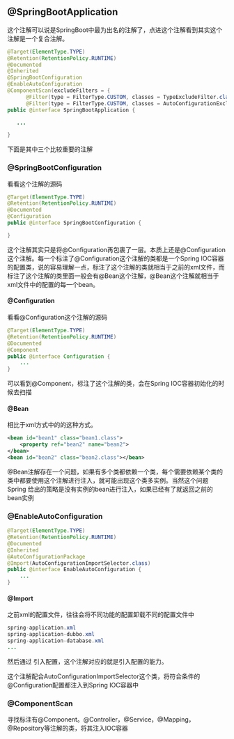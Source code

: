 ## @SpringBootApplication

这个注解可以说是SpringBoot中最为出名的注解了，点进这个注解看到其实这个注解是一个复合注解。

```java
@Target(ElementType.TYPE)
@Retention(RetentionPolicy.RUNTIME)
@Documented
@Inherited
@SpringBootConfiguration
@EnableAutoConfiguration
@ComponentScan(excludeFilters = {
      @Filter(type = FilterType.CUSTOM, classes = TypeExcludeFilter.class),
      @Filter(type = FilterType.CUSTOM, classes = AutoConfigurationExcludeFilter.class) })
public @interface SpringBootApplication {

   ...

}
```

下面是其中三个比较重要的注解

### @SpringBootConfiguration

看看这个注解的源码

```java
@Target(ElementType.TYPE)
@Retention(RetentionPolicy.RUNTIME)
@Documented
@Configuration
public @interface SpringBootConfiguration {

}
```

这个注解其实只是将@Configuration再包裹了一层。本质上还是@Configuration这个注解。每一个标注了@Configuration这个注解的类都是一个Spring IOC容器的配置类，说的容易理解一点，标注了这个注解的类就相当于之前的xml文件，而标注了这个注解的类里面一般会有@Bean这个注解，@Bean这个注解就相当于xml文件中的<bean></bean>配置的每一个bean。

#### @Configuration

看看@Configuration这个注解的源码

```java
@Target(ElementType.TYPE)
@Retention(RetentionPolicy.RUNTIME)
@Documented
@Component
public @interface Configuration {
    ...
}
```

可以看到@Component，标注了这个注解的类，会在Spring IOC容器初始化的时候去扫描

#### @Bean

相比于xml方式中的<bean></bean>的这种方式。

```xml
<bean id="bean1" class="bean1.class">
	<property ref="bean2" name="bean2">
</bean>
<bean id="bean2" class="bean2.class"></bean>
```

@Bean注解存在一个问题，如果有多个类都依赖一个类，每个需要依赖某个类的类中都要使用这个注解进行注入，就可能出现这个类多实例。当然这个问题Spring 给出的策略是没有实例的bean进行注入，如果已经有了就返回之前的bean实例

### @EnableAutoConfiguration

```java
@Target(ElementType.TYPE)
@Retention(RetentionPolicy.RUNTIME)
@Documented
@Inherited
@AutoConfigurationPackage
@Import(AutoConfigurationImportSelector.class)
public @interface EnableAutoConfiguration {
    ...
}
```

#### @Import

之前xml的配置文件，往往会将不同功能的配置卸载不同的配置文件中

```java
spring-application.xml
spring-application-dubbo.xml
spring-application-database.xml
...
```

然后通过<import /> 引入配置，这个注解对应的就是引入配置的能力。

这个注解配合AutoConfigurationImportSelector这个类，将符合条件的@Configuration配置都注入到Spring IOC容器中

### @ComponentScan

寻找标注有@Component。@Controller，@Service，@Mapping，@Repository等注解的类，将其注入IOC容器
